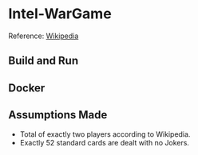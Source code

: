 # Intel-WarGame
Reference: [Wikipedia](https://en.wikipedia.org/wiki/War_(card_game))

## Build and Run

## Docker

## Assumptions Made
* Total of exactly two players according to Wikipedia.
* Exactly 52 standard cards are dealt with no Jokers.
